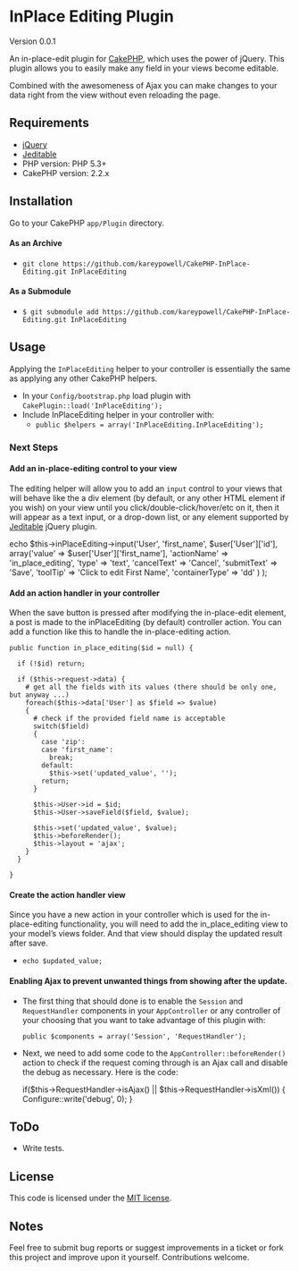 # InPlace Editing Plugin

Version 0.0.1

An in-place-edit plugin for [CakePHP](http://cakephp.org), which uses the power of jQuery. This plugin allows you to easily make any field in your views become editable.

Combined with the awesomeness of Ajax you can make changes to your data right from the view without even reloading the page.

## Requirements

* [jQuery](http://jquery.com/)
* [Jeditable](http://www.appelsiini.net/projects/jeditable)
* PHP version: PHP 5.3+
* CakePHP version: 2.2.x

## Installation

Go to your CakePHP `app/Plugin` directory.

#### As an Archive  

* `git clone https://github.com/kareypowell/CakePHP-InPlace-Editing.git InPlaceEditing`

#### As a Submodule

* `$ git submodule add https://github.com/kareypowell/CakePHP-InPlace-Editing.git InPlaceEditing`

## Usage

Applying the `InPlaceEditing` helper to your controller is essentially the same as applying any other CakePHP helpers.

* In your `Config/bootstrap.php` load plugin with `CakePlugin::load('InPlaceEditing');`
* Include InPlaceEditing helper in your controller with:
  * `public $helpers = array('InPlaceEditing.InPlaceEditing');`

### Next Steps

#### Add an in-place-editing control to your view

The editing helper will allow you to add an `input` control to your views that will behave like the a div element (by default, or any other HTML element if you wish) on your view until you click/double-click/hover/etc on it, then it will appear as a text input, or a drop-down list, or any element supported by [Jeditable](http://www.appelsiini.net/projects/jeditable) jQuery plugin.
  
  echo $this->inPlaceEditing->input('User', 'first_name', $user['User']['id'],
          array('value' => $user['User']['first_name'],
                'actionName' => 'in_place_editing',
                'type' => 'text',
                'cancelText' => 'Cancel',
                'submitText' => 'Save',
                'toolTip' => 'Click to edit First Name',
                'containerType' => 'dd'
                )
          );

#### Add an action handler in your controller

When the save button is pressed after modifying the in-place-edit element, a post is made to the inPlaceEditing (by default) controller action. You can add a function like this to handle the in-place-editing action.

    public function in_place_editing($id = null) {
      
      if (!$id) return;

      if ($this->request->data) {
        # get all the fields with its values (there should be only one, but anyway ...)
        foreach($this->data['User'] as $field => $value)
        {
          # check if the provided field name is acceptable
          switch($field)
          {
            case 'zip':
            case 'first_name':
              break;
            default:
              $this->set('updated_value', '');
            return;
          }
           
          $this->User->id = $id;
          $this->User->saveField($field, $value);
           
          $this->set('updated_value', $value);
          $this->beforeRender(); 
          $this->layout = 'ajax';
        }
      }
      
    }

#### Create the action handler view

Since you have a new action in your controller which is used for the in-place-editing functionality, you will need to add the in_place_editing view to your model’s views folder. And that view should display the updated result after save.

  * `echo $updated_value;`

#### Enabling Ajax to prevent unwanted things from showing after the update.

* The first thing that should done is to enable the `Session` and `RequestHandler` components in your `AppController` or any controller of your choosing that you want to take advantage of this plugin with:

  `public $components = array('Session', 'RequestHandler');`

* Next, we need to add some code to the `AppController::beforeRender()` action to check if the request coming through is an Ajax call and disable the debug as necessary. Here is the code:

  if($this->RequestHandler->isAjax() || $this->RequestHandler->isXml()) {  
    Configure::write('debug', 0);
  }


## ToDo

* Write tests.

## License

This code is licensed under the [MIT license](http://www.opensource.org/licenses/mit-license.php).

## Notes

Feel free to submit bug reports or suggest improvements in a ticket or fork this project and improve upon it yourself. Contributions welcome.